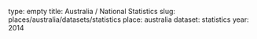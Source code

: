 type: empty
title: Australia / National Statistics
slug: places/australia/datasets/statistics
place: australia
dataset: statistics
year: 2014
